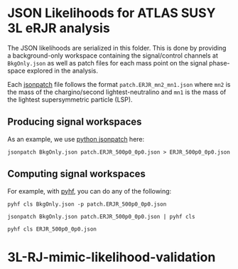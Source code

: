 # JSON Likelihoods for ATLAS SUSY 3L eRJR analysis

The JSON likelihoods are serialized in this folder. This is done by providing a background-only workspace containing the signal/control channels at `BkgOnly.json` as well as patch files for each mass point on the signal phase-space explored in the analysis.

Each [jsonpatch](http://jsonpatch.com/) file follows the format `patch.ERJR_mn2_mn1.json` where `mn2` is the mass of the chargino/second lightest-neutralino and `mn1` is the mass of the lightest supersymmetric particle (LSP).

## Producing signal workspaces

As an example, we use [python jsonpatch](https://python-json-patch.readthedocs.io/en/latest/) here:

```
jsonpatch BkgOnly.json patch.ERJR_500p0_0p0.json > ERJR_500p0_0p0.json
```

## Computing signal workspaces

For example, with [pyhf](https://diana-hep.org/pyhf/), you can do any of the following:

```
pyhf cls BkgOnly.json -p patch.ERJR_500p0_0p0.json

jsonpatch BkgOnly.json patch.ERJR_500p0_0p0.json | pyhf cls

pyhf cls ERJR_500p0_0p0.json
```
# 3L-RJ-mimic-likelihood-validation
